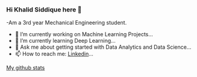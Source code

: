 ### Hi Khalid Siddique here 👋

-Am a 3rd year Mechanical Engineering student.
- 🔭 I’m currently working on Machine Learning Projects...
- 🌱 I’m currently learning Deep Learning...
- 💬 Ask me about getting started with Data Analytics and Data Science...
- 📫 How to reach me: [Linkedin](https://www.linkedin.com/in/md-khalid-siddique/)...

[My github stats](%3Cimg%20src=https://github-readme-stats.vercel.app/api?username=Mdkhalidsiddique&&show_icons=true&title_color=C0C0C0&icon_color=bb2acf&text_color=daf7dc&bg_color=151515%3E)

